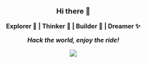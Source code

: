 <div align="center">
  <h3> Hi there 👋 </h3>
  <p><b> Explorer 🔎 | Thinker 🧠 | Builder 🧩 | Dreamer ✨ </b></p>
  <p><em><strong>Hack the world, enjoy the ride!</strong></em></p>

  <p align="center">
    <kbd>
      <a href="mailto:yongy2022@outlook.com" target="_blank" title="Outlook">
        <img src="https://img.shields.io/badge/-Mail-ff4500?style=flat&logo=gmail&logoColor=white" />
      </a>
    </kbd>
  </p>
</div>
